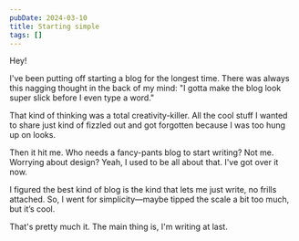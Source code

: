 ```yaml
---
pubDate: 2024-03-10
title: Starting simple
tags: []
---
```


Hey!

I've been putting off starting a blog for the longest time. There was always this nagging thought in the back of my mind: "I gotta make the blog look super slick before I even type a word."

That kind of thinking was a total creativity-killer. All the cool stuff I wanted to share just kind of fizzled out and got forgotten because I was too hung up on looks.

Then it hit me. Who needs a fancy-pants blog to start writing? Not me. Worrying about design? Yeah, I used to be all about that. I've got over it now.

I figured the best kind of blog is the kind that lets me just write, no frills attached. So, I went for simplicity—maybe tipped the scale a bit too much, but it’s cool.

That's pretty much it. The main thing is, I'm writing at last.
